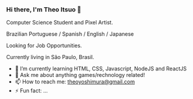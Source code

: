 ### Hi there, I'm Theo Itsuo 👋

Computer Science Student and Pixel Artist.

Brazilian Portuguese / Spanish / English / Japanese

Looking for Job Opportunities.

Currently living in São Paulo, Brasil.

- 🌱 I’m currently learning HTML, CSS, Javascript, NodeJS and ReactJS
- 💬 Ask me about anything games/rechnology related!
- 📫 How to reach me: theoyoshimura@gmail.com
- ⚡ Fun fact: ...

